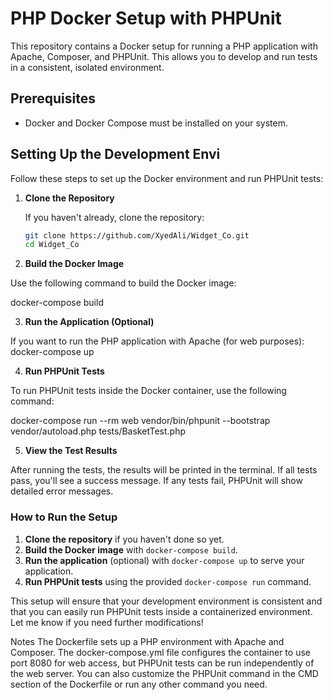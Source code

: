 # PHP Docker Setup with PHPUnit

This repository contains a Docker setup for running a PHP application with Apache, Composer, and PHPUnit. This allows you to develop and run tests in a consistent, isolated environment.

## Prerequisites

-   Docker and Docker Compose must be installed on your system.

## Setting Up the Development Envi

Follow these steps to set up the Docker environment and run PHPUnit tests:

1. **Clone the Repository**

    If you haven't already, clone the repository:

    ```bash
    git clone https://github.com/XyedAli/Widget_Co.git
    cd Widget_Co

    ```

2. **Build the Docker Image**

Use the following command to build the Docker image:

docker-compose build

3. **Run the Application (Optional)**

If you want to run the PHP application with Apache (for web purposes):
docker-compose up

4. **Run PHPUnit Tests**

To run PHPUnit tests inside the Docker container, use the following command:

docker-compose run --rm web vendor/bin/phpunit --bootstrap vendor/autoload.php tests/BasketTest.php

5. **View the Test Results**

After running the tests, the results will be printed in the terminal. If all tests pass, you'll see a success message. If any tests fail, PHPUnit will show detailed error messages.

### How to Run the Setup

1. **Clone the repository** if you haven't done so yet.
2. **Build the Docker image** with `docker-compose build`.
3. **Run the application** (optional) with `docker-compose up` to serve your application.
4. **Run PHPUnit tests** using the provided `docker-compose run` command.

This setup will ensure that your development environment is consistent and that you can easily run PHPUnit tests inside a containerized environment. Let me know if you need further modifications!

Notes
The Dockerfile sets up a PHP environment with Apache and Composer.
The docker-compose.yml file configures the container to use port 8080 for web access, but PHPUnit tests can be run independently of the web server.
You can also customize the PHPUnit command in the CMD section of the Dockerfile or run any other command you need.
